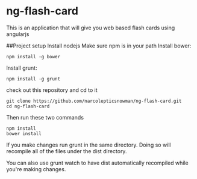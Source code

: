 # ng-flash-card
This is an application that will give you web based flash cards using angularjs

##Project setup
Install nodejs
Make sure npm is in your path
Install bower:
```
npm install -g bower
```
Install grunt:
```
npm install -g grunt
```

check out this repository and cd to it
```
git clone https://github.com/narcolepticsnowman/ng-flash-card.git
cd ng-flash-card
```

Then run these two commands
```
npm install
bower install
```

If you make changes run grunt in the same directory.
Doing so will recompile all of the files under the dist directory.

You can also use grunt watch to have dist automatically recompiled while you're making changes.